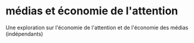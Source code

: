 # médias et économie de l'attention

Une exploration sur l'économie de l'attention et de l'économie des médias (indépendants)
